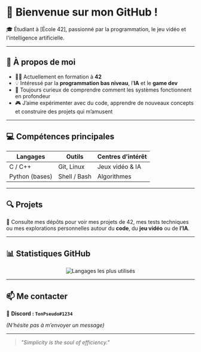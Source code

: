# 👋 Bienvenue sur mon GitHub !

🎓 Étudiant à [École 42], passionné par la programmation, le jeu vidéo et l'intelligence artificielle.

---

## 🧠 À propos de moi

- 👨‍💻 Actuellement en formation à **42**
- 💡 Intéressé par la **programmation bas niveau**, l’**IA** et le **game dev**
- 🔧 Toujours curieux de comprendre comment les systèmes fonctionnent en profondeur
- 🎮 J’aime expérimenter avec du code, apprendre de nouveaux concepts et construire des projets qui m’amusent

---

## 💻 Compétences principales

| Langages        | Outils            | Centres d’intérêt       |
|-----------------|------------------|--------------------------|
| C / C++         | Git, Linux        | Jeux vidéo & IA         |
| Python (bases)  | Shell / Bash      | Algorithmes             |

---

## 🔍 Projets

📌 Consulte mes dépôts pour voir mes projets de 42, mes tests techniques ou mes explorations personnelles autour du **code**, du **jeu vidéo** ou de **l’IA**.

---

## 📊 Statistiques GitHub

<p align="center">
  <img src="https://github-readme-stats.vercel.app/api/top-langs/?username=tonpseudo&layout=compact&theme=radical" alt="Langages les plus utilisés" />
</p>

---

## 📫 Me contacter

📎 **Discord : `TonPseudo#1234`**

*(N’hésite pas à m’envoyer un message)*

---

> _"Simplicity is the soul of efficiency."_
